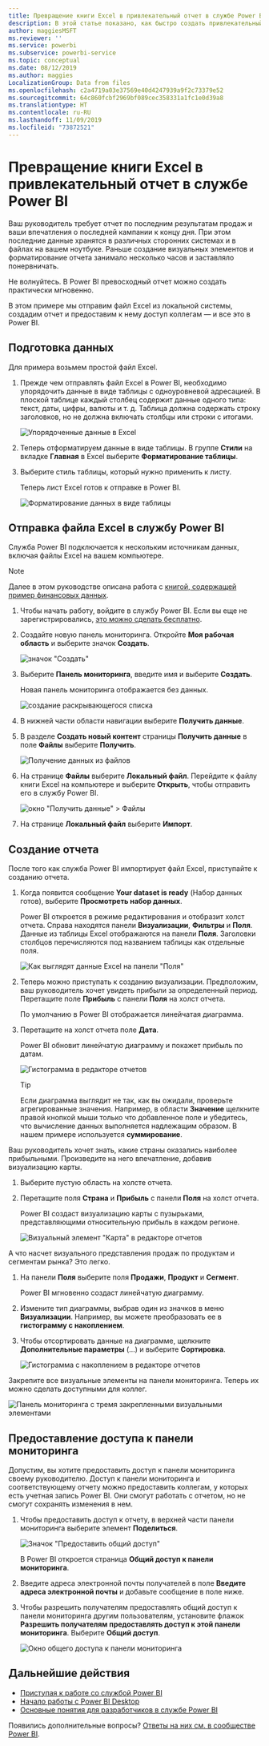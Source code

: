 ```yaml
---
title: Превращение книги Excel в привлекательный отчет в службе Power BI
description: В этой статье показано, как быстро создать привлекательный отчет из книги Excel.
author: maggiesMSFT
ms.reviewer: ''
ms.service: powerbi
ms.subservice: powerbi-service
ms.topic: conceptual
ms.date: 08/12/2019
ms.author: maggies
LocalizationGroup: Data from files
ms.openlocfilehash: c2a4719a03e37569e40d4247939a9f2c73379e52
ms.sourcegitcommit: 64c860fcbf2969bf089cec358331a1fc1e0d39a8
ms.translationtype: HT
ms.contentlocale: ru-RU
ms.lasthandoff: 11/09/2019
ms.locfileid: "73872521"
---
```

# <a name="from-excel-workbook-to-stunning-report-in-the-power-bi-service"></a>Превращение книги Excel в привлекательный отчет в службе Power BI
Ваш руководитель требует отчет по последним результатам продаж и ваши впечатления о последней кампании к концу дня. При этом последние данные хранятся в различных сторонних системах и в файлах на вашем ноутбуке. Раньше создание визуальных элементов и форматирование отчета занимало несколько часов и заставляло понервничать.

Не волнуйтесь. В Power BI превосходный отчет можно создать практически мгновенно.

В этом примере мы отправим файл Excel из локальной системы, создадим отчет и предоставим к нему доступ коллегам — и все это в Power BI.

## <a name="prepare-your-data"></a>Подготовка данных
Для примера возьмем простой файл Excel. 

1. Прежде чем отправлять файл Excel в Power BI, необходимо упорядочить данные в виде таблицы с одноуровневой адресацией. В плоской таблице каждый столбец содержит данные одного типа: текст, даты, цифры, валюты и т. д. Таблица должна содержать строку заголовков, но не должна включать столбцы или строки с итогами.

   ![Упорядоченные данные в Excel](media/service-from-excel-to-stunning-report/pbi_excel_file.png)

2. Теперь отформатируем данные в виде таблицы. В группе **Стили** на вкладке **Главная** в Excel выберите **Форматирование таблицы**. 

3. Выберите стиль таблицы, который нужно применить к листу. 

   Теперь лист Excel готов к отправке в Power BI.

   ![Форматирование данных в виде таблицы](media/service-from-excel-to-stunning-report/pbi_excel_table.png)

## <a name="upload-your-excel-file-to-the-power-bi-service"></a>Отправка файла Excel в службу Power BI
Служба Power BI подключается к нескольким источникам данных, включая файлы Excel на вашем компьютере. 

 > [!NOTE] 
 > Далее в этом руководстве описана работа с [книгой, содержащей пример финансовых данных](sample-financial-download.md).

1. Чтобы начать работу, войдите в службу Power BI. Если вы еще не зарегистрировались, [это можно сделать бесплатно](https://powerbi.com).

2. Создайте новую панель мониторинга. Откройте **Моя рабочая область** и выберите значок **Создать**.

   ![значок "Создать"](media/service-from-excel-to-stunning-report/power-bi-new-dash.png)

3. Выберите **Панель мониторинга**, введите имя и выберите **Создать**. 

   Новая панель мониторинга отображается без данных.

   ![создание раскрывающегося списка](media/service-from-excel-to-stunning-report/power-bi-create-dash.png)

4. В нижней части области навигации выберите **Получить данные**. 

5. В разделе **Создать новый контент** страницы **Получить данные** в поле **Файлы** выберите **Получить**.

   ![Получение данных из файлов](media/service-from-excel-to-stunning-report/pbi_get_files.png)

6. На странице **Файлы** выберите **Локальный файл**. Перейдите к файлу книги Excel на компьютере и выберите **Открыть**, чтобы отправить его в службу Power BI. 

   ![окно "Получить данные" > Файлы](media/service-from-excel-to-stunning-report/pbi_local_file.png)

7. На странице **Локальный файл** выберите **Импорт**.


## <a name="build-your-report"></a>Создание отчета
После того как служба Power BI импортирует файл Excel, приступайте к созданию отчета. 

1. Когда появится сообщение **Your dataset is ready** (Набор данных готов), выберите **Просмотреть набор данных**.  

   Power BI откроется в режиме редактирования и отобразит холст отчета. Справа находятся панели **Визуализации**, **Фильтры** и **Поля**. Данные из таблицы Excel отображаются на панели **Поля**. Заголовки столбцов перечисляются под названием таблицы как отдельные поля.

   ![Как выглядят данные Excel на панели "Поля"](media/service-from-excel-to-stunning-report/pbi_report_fields.png)

2. Теперь можно приступать к созданию визуализации. Предположим, ваш руководитель хочет увидеть прибыли за определенный период. Перетащите поле **Прибыль** с панели **Поля** на холст отчета. 

   По умолчанию в Power BI отображается линейчатая диаграмма. 

3. Перетащите на холст отчета поле **Дата**. 

   Power BI обновит линейчатую диаграмму и покажет прибыль по датам.

   ![Гистограмма в редакторе отчетов](media/service-from-excel-to-stunning-report/pbi_report_pin-new.png)

   > [!TIP]
   > Если диаграмма выглядит не так, как вы ожидали, проверьте агрегированные значения. Например, в области **Значение** щелкните правой кнопкой мыши только что добавленное поле и убедитесь, что вычисление данных выполняется надлежащим образом. В нашем примере используется **суммирование**.
   > 

Ваш руководитель хочет знать, какие страны оказались наиболее прибыльными. Произведите на него впечатление, добавив визуализацию карты. 

1. Выберите пустую область на холсте отчета. 

2. Перетащите поля **Страна** и **Прибыль** с панели **Поля** на холст отчета.

   Power BI создаст визуализацию карты с пузырьками, представляющими относительную прибыль в каждом регионе.

   ![Визуальный элемент "Карта" в редакторе отчетов](media/service-from-excel-to-stunning-report/pbi_report_map-new.png)

А что насчет визуального представления продаж по продуктам и сегментам рынка? Это легко. 

1. На панели **Поля** выберите поля **Продажи**, **Продукт** и **Сегмент**. 
   
   Power BI мгновенно создаст линейчатую диаграмму. 

2. Измените тип диаграммы, выбрав один из значков в меню **Визуализации**. Например, вы можете преобразовать ее в **гистограмму с накоплением**. 

3. Чтобы отсортировать данные на диаграмме, щелкните **Дополнительные параметры** (...) и выберите **Сортировка**.

   ![Гистограмма с накоплением в редакторе отчетов](media/service-from-excel-to-stunning-report/pbi_barchart-new.png)

Закрепите все визуальные элементы на панели мониторинга. Теперь их можно сделать доступными для коллег.

   ![Панель мониторинга с тремя закрепленными визуальными элементами](media/service-from-excel-to-stunning-report/pbi_report.png)

## <a name="share-your-dashboard"></a>Предоставление доступа к панели мониторинга
Допустим, вы хотите предоставить доступ к панели мониторинга своему руководителю. Доступ к панели мониторинга и соответствующему отчету можно предоставить коллегам, у которых есть учетная запись Power BI. Они смогут работать с отчетом, но не смогут сохранять изменения в нем.

1. Чтобы предоставить доступ к отчету, в верхней части панели мониторинга выберите элемент **Поделиться**.

   ![Значок "Предоставить общий доступ"](media/service-from-excel-to-stunning-report/power-bi-share.png)

   В Power BI откроется страница **Общий доступ к панели мониторинга**. 

2. Введите адреса электронной почты получателей в поле **Введите адреса электронной почты** и добавьте сообщение в поле ниже. 

3. Чтобы разрешить получателям предоставлять общий доступ к панели мониторинга другим пользователям, установите флажок **Разрешить получателям предоставлять доступ к этой панели мониторинга**. Выберите **Общий доступ**.

   ![Окно общего доступа к панели мониторинга](media/service-from-excel-to-stunning-report/power-bi-share-dash-new.png)

## <a name="next-steps"></a>Дальнейшие действия

* [Приступая к работе со службой Power BI](service-get-started.md)
* [Начало работы с Power BI Desktop](desktop-getting-started.md)
* [Основные понятия для разработчиков в службе Power BI](service-basic-concepts.md)

Появились дополнительные вопросы? [Ответы на них см. в сообществе Power BI](https://community.powerbi.com/).

